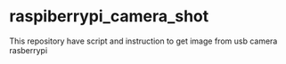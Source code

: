 # raspiberrypi_camera_shot
This repository have script and instruction to get image from usb camera rasberrypi
